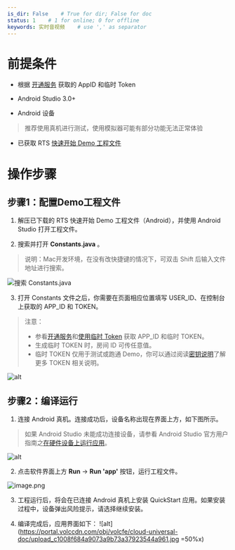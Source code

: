 ```yaml
---
is_dir: False    # True for dir; False for doc
status: 1    # 1 for online; 0 for offline
keywords: 实时音视频    # use ',' as separator
---
```


# 前提条件

*   根据 [开通服务](69865) 获取的 AppID 和临时 Token

*   Android Studio 3.0+

*   Android 设备
> 推荐使用真机进行测试，使用模拟器可能有部分功能无法正常体验

*   已获取 RTS [快速开始 Demo 工程文件](1163814)


# 操作步骤

## 步骤1：配置Demo工程文件

1.  解压已下载的 RTS 快速开始 Demo 工程文件（Android），并使用 Android Studio 打开工程文件。

2.  搜索并打开 **Constants.java** 。

> 说明：Mac开发环境，在没有改快捷键的情况下，可双击 Shift 后输入文件地址进行搜索。

![搜索 Constants.java](https://lf6-volc-editor.volccdn.com/obj/volcfe/sop-public/upload_3b1d0b694a77741e6a4769db2ea7760f)

3.  打开 Constants 文件之后，你需要在页面相应位置填写 USER_ID、在控制台上获取的 APP_ID 和 TOKEN。

> 注意：
> * 参看[开通服务](69865)和[使用临时 Token](70121#使用临时-token) 获取 APP_ID 和临时 TOKEN。
> * 生成临时 TOKEN 时，房间 ID 可传任意值。 
> * 临时 TOKEN 仅用于测试或跑通 Demo，你可以通过阅读[密钥说明](https://www.volcengine.com/docs/6348/70121)了解更多 TOKEN 相关说明。
    
![alt](https://portal.volccdn.com/obj/volcfe/cloud-universal-doc/upload_137f650966ae5f5740bc228bcce58697.jpg)

## 步骤2：编译运行

1.  连接 Android 真机。连接成功后，设备名称出现在界面上方，如下图所示。

> 如果 Android Studio 未能成功连接设备，请参看 Android Studio 官方用户指南之[在硬件设备上运行应用](https://developer.android.com/studio/run/device)。

![alt](https://lf3-volc-editor.volccdn.com/obj/volcfe/sop-public/upload_c411dbd9de7b39885b511a288e540a2c.png)



2.  点击软件界面上方  **Run**  ->  **Run 'app'**  按钮，运行工程文件。

![image.png](https://p-vcloud.byteimg.com/tos-cn-i-em5hxbkur4/3aac4c7d1f614640a8e9e76ec3e4e1da~tplv-em5hxbkur4-noop.image?width=2250&height=268)


3.  工程运行后，将会在已连接 Android 真机上安装 QuickStart 应用。如果安装过程中，设备弹出风险提示，请选择继续安装。

4. 编译完成后，应用界面如下：
![alt](https://portal.volccdn.com/obj/volcfe/cloud-universal-doc/upload_c1008f684a9073a9b73a37923544a961.jpg =50%x)
